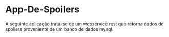# App-De-Spoilers
A seguinte aplicação trata-se de um webservice rest que retorna dados de spoilers proveniente de um banco de dados mysql.
